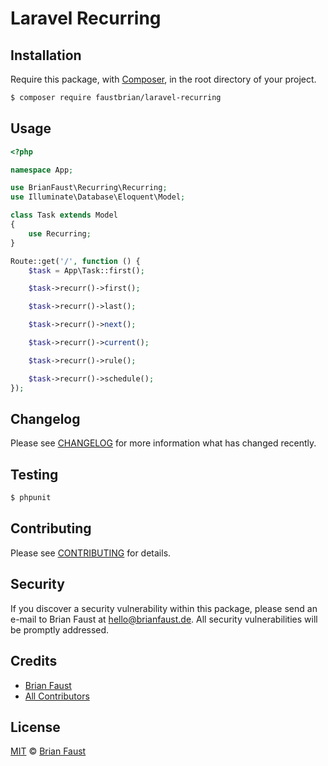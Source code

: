 # Laravel Recurring

## Installation

Require this package, with [Composer](https://getcomposer.org/), in the root directory of your project.

``` bash
$ composer require faustbrian/laravel-recurring
```

## Usage

``` php
<?php

namespace App;

use BrianFaust\Recurring\Recurring;
use Illuminate\Database\Eloquent\Model;

class Task extends Model
{
    use Recurring;
}
```

```php
Route::get('/', function () {
    $task = App\Task::first();

    $task->recurr()->first();

    $task->recurr()->last();

    $task->recurr()->next();

    $task->recurr()->current();

    $task->recurr()->rule();

    $task->recurr()->schedule();
});
```

## Changelog

Please see [CHANGELOG](CHANGELOG.md) for more information what has changed recently.

## Testing

``` bash
$ phpunit
```

## Contributing

Please see [CONTRIBUTING](CONTRIBUTING.md) for details.

## Security

If you discover a security vulnerability within this package, please send an e-mail to Brian Faust at hello@brianfaust.de. All security vulnerabilities will be promptly addressed.

## Credits

- [Brian Faust](https://github.com/faustbrian)
- [All Contributors](../../contributors)

## License

[MIT](LICENSE) © [Brian Faust](https://brianfaust.de)
